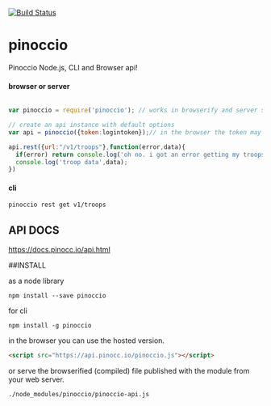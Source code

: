 [![Build Status](https://secure.travis-ci.org/pinoccio/client-node-pinoccio.png)](http://travis-ci.org/pinoccio/client-node-pinoccio)

pinoccio
=============
Pinoccio Node.js, CLI and Browser api!

#### browser or server
```js

var pinoccio = require('pinoccio'); // works in browserify and server side

// create an api instance with default options
var api = pinoccio({token:logintoken});// in the browser the token may be read from a pinoccio_id cookie,

api.rest({url:"/v1/troops"},function(error,data){
  if(error) return console.log('oh no. i got an error getting my troops!',error);
  console.log('troop data',data);
})

```

#### cli

```sh
pinoccio rest get v1/troops
```


## API DOCS

https://docs.pinocc.io/api.html
  
##INSTALL  

as a node library
```
npm install --save pinoccio
```

for cli
```
npm install -g pinoccio
```

in the browser you can use the hosted version.

```html
<script src="https://api.pinocc.io/pinoccio.js"></script>
```

or serve the browserified (compiled) file published with the module from your web server.
```
./node_modules/pinoccio/pinoccio-api.js
```

